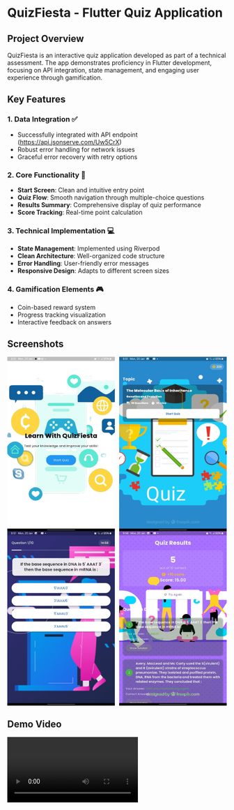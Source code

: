 # QuizFiesta - Flutter Quiz Application

## Project Overview
QuizFiesta is an interactive quiz application developed as part of a technical assessment. The app demonstrates proficiency in Flutter development, focusing on API integration, state management, and engaging user experience through gamification.

## Key Features

### 1. Data Integration ✅
- Successfully integrated with API endpoint (https://api.jsonserve.com/Uw5CrX)
- Robust error handling for network issues
- Graceful error recovery with retry options

### 2. Core Functionality 🎯
- **Start Screen**: Clean and intuitive entry point
- **Quiz Flow**: Smooth navigation through multiple-choice questions
- **Results Summary**: Comprehensive display of quiz performance
- **Score Tracking**: Real-time point calculation

### 3. Technical Implementation 💻
- **State Management**: Implemented using Riverpod
- **Clean Architecture**: Well-organized code structure
- **Error Handling**: User-friendly error messages
- **Responsive Design**: Adapts to different screen sizes

### 4. Gamification Elements 🎮
- Coin-based reward system
- Progress tracking visualization
- Interactive feedback on answers


## Screenshots

<div style="display: flex; gap: 10px; align-items: center;">
  <img src="readme_images/1.jpeg" alt="Home Screen" width="250" height = "400" />
  <img src="readme_images/2.jpeg" alt="Home Screen" width="250" height="400" />
</div>  
<div style="display: flex; gap: 10px; align-items: center;">
  <img src="readme_images/3.jpeg" alt="Home Screen" width="250" height = "400" />
  <img src="readme_images/4.jpeg" alt="Home Screen" width="250" height="400" />
</div>  

## Demo Video
<video src="https://github.com/user-attachments/assets/ada5fdf8-5f4a-4d9b-b5e5-7b03bec776b9" style="max-width: 250;">
</video>
